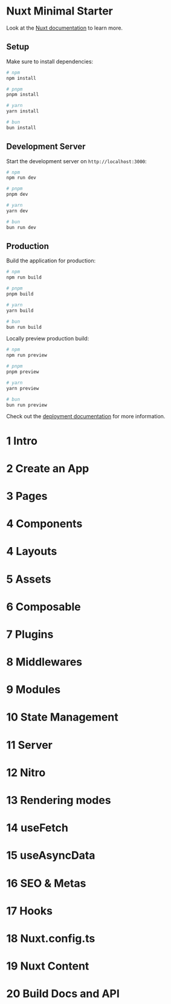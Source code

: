 # Nuxt Minimal Starter

Look at the [Nuxt documentation](https://nuxt.com/docs/getting-started/introduction) to learn more.

## Setup

Make sure to install dependencies:

```bash
# npm
npm install

# pnpm
pnpm install

# yarn
yarn install

# bun
bun install
```

## Development Server

Start the development server on `http://localhost:3000`:

```bash
# npm
npm run dev

# pnpm
pnpm dev

# yarn
yarn dev

# bun
bun run dev
```

## Production

Build the application for production:

```bash
# npm
npm run build

# pnpm
pnpm build

# yarn
yarn build

# bun
bun run build
```

Locally preview production build:

```bash
# npm
npm run preview

# pnpm
pnpm preview

# yarn
yarn preview

# bun
bun run preview
```

Check out the [deployment documentation](https://nuxt.com/docs/getting-started/deployment) for more information.

# 1 Intro

# 2 Create an App

# 3 Pages

# 4 Components

# 4 Layouts

# 5 Assets

# 6 Composable

# 7 Plugins

# 8 Middlewares

# 9 Modules

# 10 State Management

# 11 Server

# 12 Nitro

# 13 Rendering modes

# 14 useFetch

# 15 useAsyncData

# 16 SEO & Metas

# 17 Hooks

# 18 Nuxt.config.ts

# 19 Nuxt Content

# 20 Build Docs and API

